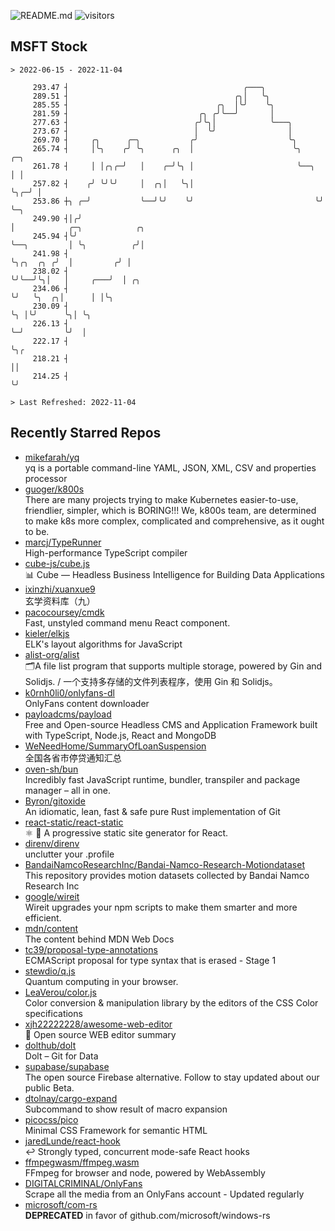 ![README.md](https://github.com/Gerhut/Gerhut/workflows/README.md/badge.svg)
![visitors](https://visitors.vercel.app/Gerhut/Gerhut?token=8cf69d1f6813d272ef062726b6070c9be4ff72038cfe5a7ded7384a8da65d866)

## MSFT Stock

```
> 2022-06-15 - 2022-11-04

     293.47 ┤                                       ╭───╮                                                        
     289.51 ┤                                     ╭╮│   ╰╮                                                       
     285.55 ┤                                 ╭╮  │╰╯    ╰╮                                                      
     281.59 ┤                             ╭╮ ╭╯╰──╯       │                                                      
     277.63 ┤                            ╭╯╰╮│            ╰───╮                                                  
     273.67 ┤                            │  ╰╯                │                                                  
     269.70 ┤     ╭╮      ╭─╮           ╭╯                    ╰╮                                                 
     265.74 ┤     │╰╮    ╭╯ ╰╮      ╭╮  │                      ╰╮      ╭─╮                                       
     261.78 ┤     │ │╭╮╭─╯   │    ╭─╯╰╮ │                       ╰──╮   │ │                                       
     257.82 ┤    ╭╯ ╰╯╰╯     │  ╭╮│   ╰╮│                          ╰╮╭─╯ │                                       
     253.86 ┼╮ ╭─╯           ╰──╯╰╯    ╰╯                           ╰╯   ╰─╮                                     
     249.90 ┤│╭╯                                                           │            ╭─╮            ╭╮        
     245.94 ┤╰╯                                                            ╰──╮         │ ╰╮          ╭╯│        
     241.98 ┤                                                                 ╰╮╭╮  ╭╮ ╭╯  │         ╭╯ │        
     238.02 ┤                                                                  ╰╯╰──╯╰╮│   │     ╭───╯  │ ╭╮     
     234.06 ┤                                                                         ╰╯   ╰╮  ╭╮│      │ │╰╮    
     230.09 ┤                                                                               ╰╮ │╰╯      ╰╮│ ╰╮   
     226.13 ┤                                                                                ╰─╯         ╰╯  │   
     222.17 ┤                                                                                                ╰╮╭ 
     218.21 ┤                                                                                                 ││ 
     214.25 ┤                                                                                                 ╰╯ 

> Last Refreshed: 2022-11-04
```

## Recently Starred Repos

- [mikefarah/yq](https://github.com/mikefarah/yq)  
  yq is a portable command-line YAML, JSON, XML, CSV and properties processor
- [guoger/k800s](https://github.com/guoger/k800s)  
  There are many projects trying to make Kubernetes easier-to-use, friendlier, simpler, which is BORING!!! We, k800s team, are determined to make k8s more complex, complicated and comprehensive, as it ought to be.
- [marcj/TypeRunner](https://github.com/marcj/TypeRunner)  
  High-performance TypeScript compiler
- [cube-js/cube.js](https://github.com/cube-js/cube.js)  
  📊  Cube — Headless Business Intelligence for Building Data Applications
- [ixinzhi/xuanxue9](https://github.com/ixinzhi/xuanxue9)  
  玄学资料库（九）
- [pacocoursey/cmdk](https://github.com/pacocoursey/cmdk)  
  Fast, unstyled command menu React component.
- [kieler/elkjs](https://github.com/kieler/elkjs)  
  ELK's layout algorithms for JavaScript
- [alist-org/alist](https://github.com/alist-org/alist)  
  🗂️A file list program that supports multiple storage, powered by Gin and Solidjs. / 一个支持多存储的文件列表程序，使用 Gin 和 Solidjs。
- [k0rnh0li0/onlyfans-dl](https://github.com/k0rnh0li0/onlyfans-dl)  
  OnlyFans content downloader
- [payloadcms/payload](https://github.com/payloadcms/payload)  
  Free and Open-source Headless CMS and Application Framework built with TypeScript, Node.js, React and MongoDB
- [WeNeedHome/SummaryOfLoanSuspension](https://github.com/WeNeedHome/SummaryOfLoanSuspension)  
  全国各省市停贷通知汇总
- [oven-sh/bun](https://github.com/oven-sh/bun)  
  Incredibly fast JavaScript runtime, bundler, transpiler and package manager – all in one.
- [Byron/gitoxide](https://github.com/Byron/gitoxide)  
  An idiomatic, lean, fast & safe pure Rust implementation of Git
- [react-static/react-static](https://github.com/react-static/react-static)  
  ⚛️ 🚀 A progressive static site generator for React.
- [direnv/direnv](https://github.com/direnv/direnv)  
  unclutter your .profile
- [BandaiNamcoResearchInc/Bandai-Namco-Research-Motiondataset](https://github.com/BandaiNamcoResearchInc/Bandai-Namco-Research-Motiondataset)  
  This repository provides motion datasets collected by Bandai Namco Research Inc
- [google/wireit](https://github.com/google/wireit)  
  Wireit upgrades your npm scripts to make them smarter and more efficient.
- [mdn/content](https://github.com/mdn/content)  
  The content behind MDN Web Docs
- [tc39/proposal-type-annotations](https://github.com/tc39/proposal-type-annotations)  
  ECMAScript proposal for type syntax that is erased - Stage 1
- [stewdio/q.js](https://github.com/stewdio/q.js)  
  Quantum computing in your browser.
- [LeaVerou/color.js](https://github.com/LeaVerou/color.js)  
  Color conversion & manipulation library by the editors of the CSS Color specifications
- [xjh22222228/awesome-web-editor](https://github.com/xjh22222228/awesome-web-editor)  
  🔨  Open source WEB editor summary
- [dolthub/dolt](https://github.com/dolthub/dolt)  
  Dolt – Git for Data
- [supabase/supabase](https://github.com/supabase/supabase)  
  The open source Firebase alternative. Follow to stay updated about our public Beta.
- [dtolnay/cargo-expand](https://github.com/dtolnay/cargo-expand)  
  Subcommand to show result of macro expansion
- [picocss/pico](https://github.com/picocss/pico)  
  Minimal CSS Framework for semantic HTML
- [jaredLunde/react-hook](https://github.com/jaredLunde/react-hook)  
  ↩ Strongly typed, concurrent mode-safe React hooks
- [ffmpegwasm/ffmpeg.wasm](https://github.com/ffmpegwasm/ffmpeg.wasm)  
  FFmpeg for browser and node, powered by WebAssembly
- [DIGITALCRIMINAL/OnlyFans](https://github.com/DIGITALCRIMINAL/OnlyFans)  
  Scrape all the media from an OnlyFans account - Updated regularly
- [microsoft/com-rs](https://github.com/microsoft/com-rs)  
  **DEPRECATED** in favor of github.com/microsoft/windows-rs
